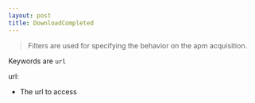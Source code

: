 ```yaml
---
layout: post
title: DownloadCompleted
---
```


> Filters are used for specifying the behavior on the apm acquisition.

Keywords are `url`

url:

- The url to access

